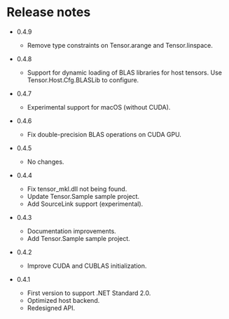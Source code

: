 # Release notes

* 0.4.9
  * Remove type constraints on Tensor.arange and Tensor.linspace.

* 0.4.8
  * Support for dynamic loading of BLAS libraries for host tensors.
    Use Tensor.Host.Cfg.BLASLib to configure.

* 0.4.7
  * Experimental support for macOS (without CUDA).

* 0.4.6
  * Fix double-precision BLAS operations on CUDA GPU.

* 0.4.5
  * No changes.

* 0.4.4
  * Fix tensor_mkl.dll not being found.
  * Update Tensor.Sample sample project.
  * Add SourceLink support (experimental).

* 0.4.3
  * Documentation improvements.
  * Add Tensor.Sample sample project.

* 0.4.2
  * Improve CUDA and CUBLAS initialization.

* 0.4.1
  * First version to support .NET Standard 2.0.
  * Optimized host backend.
  * Redesigned API.
